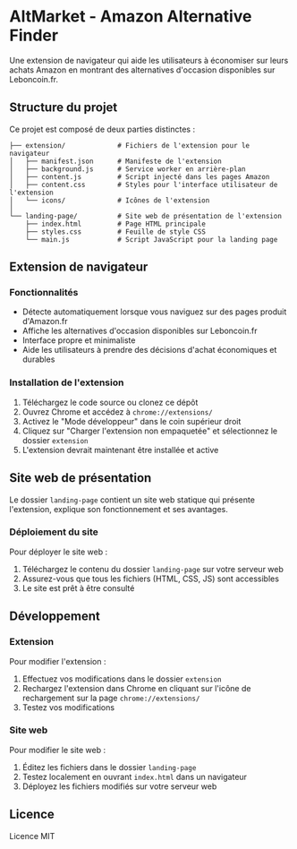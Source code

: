 
# AltMarket - Amazon Alternative Finder

Une extension de navigateur qui aide les utilisateurs à économiser sur leurs achats Amazon en montrant des alternatives d'occasion disponibles sur Leboncoin.fr.

## Structure du projet

Ce projet est composé de deux parties distinctes :

```
├── extension/             # Fichiers de l'extension pour le navigateur
│   ├── manifest.json      # Manifeste de l'extension
│   ├── background.js      # Service worker en arrière-plan
│   ├── content.js         # Script injecté dans les pages Amazon
│   ├── content.css        # Styles pour l'interface utilisateur de l'extension
│   └── icons/             # Icônes de l'extension
│
└── landing-page/          # Site web de présentation de l'extension
    ├── index.html         # Page HTML principale
    ├── styles.css         # Feuille de style CSS
    └── main.js            # Script JavaScript pour la landing page
```

## Extension de navigateur

### Fonctionnalités

- Détecte automatiquement lorsque vous naviguez sur des pages produit d'Amazon.fr
- Affiche les alternatives d'occasion disponibles sur Leboncoin.fr
- Interface propre et minimaliste
- Aide les utilisateurs à prendre des décisions d'achat économiques et durables

### Installation de l'extension

1. Téléchargez le code source ou clonez ce dépôt
2. Ouvrez Chrome et accédez à `chrome://extensions/`
3. Activez le "Mode développeur" dans le coin supérieur droit
4. Cliquez sur "Charger l'extension non empaquetée" et sélectionnez le dossier `extension`
5. L'extension devrait maintenant être installée et active

## Site web de présentation

Le dossier `landing-page` contient un site web statique qui présente l'extension, explique son fonctionnement et ses avantages.

### Déploiement du site

Pour déployer le site web :

1. Téléchargez le contenu du dossier `landing-page` sur votre serveur web
2. Assurez-vous que tous les fichiers (HTML, CSS, JS) sont accessibles
3. Le site est prêt à être consulté

## Développement

### Extension

Pour modifier l'extension :

1. Effectuez vos modifications dans le dossier `extension`
2. Rechargez l'extension dans Chrome en cliquant sur l'icône de rechargement sur la page `chrome://extensions/`
3. Testez vos modifications

### Site web

Pour modifier le site web :

1. Éditez les fichiers dans le dossier `landing-page`
2. Testez localement en ouvrant `index.html` dans un navigateur
3. Déployez les fichiers modifiés sur votre serveur web

## Licence

Licence MIT


